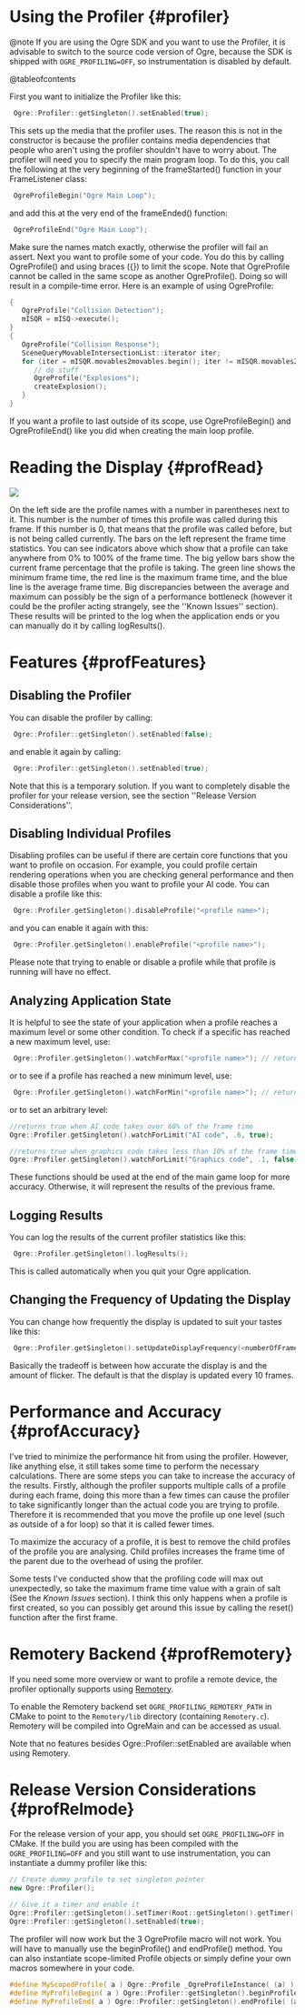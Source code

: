 # Using the Profiler {#profiler}

@note If you are using the Ogre SDK and you want to use the Profiler, it is advisable to switch to the source code version of Ogre, because the SDK is shipped with `OGRE_PROFILING=OFF`, so instrumentation is disabled by default.

@tableofcontents

First you want to initialize the Profiler like this:
```cpp
 Ogre::Profiler::getSingleton().setEnabled(true);
```
This sets up the media that the profiler uses. The reason this is not in the constructor is because the profiler contains media dependencies that people who aren't using the profiler shouldn't have to worry about. The profiler will need you to specify the main program loop. To do this, you call the following at the very beginning of the frameStarted() function in your FrameListener class:
```cpp
 OgreProfileBegin("Ogre Main Loop");
```
and add this at the very end of the frameEnded() function:
```cpp
 OgreProfileEnd("Ogre Main Loop");
```
Make sure the names match exactly, otherwise the profiler will fail an assert. Next you want to profile some of your code. You do this by calling OgreProfile() and using braces ({}) to limit the scope. Note that OgreProfile cannot be called in the same scope as another OgreProfile(). Doing so will result in a compile-time error. Here is an example of using OgreProfile:
```cpp
{
   OgreProfile("Collision Detection");
   mISQR = mISQ->execute();
}
{
   OgreProfile("Collision Response");
   SceneQueryMovableIntersectionList::iterator iter;
   for (iter = mISQR.movables2movables.begin(); iter != mISQR.movables2movables.end(); iter++) {
      // do stuff
      OgreProfile("Explosions");
      createExplosion();
   }
}
```
If you want a profile to last outside of its scope, use OgreProfileBegin(<name>) and OgreProfileEnd(<name>) like you did when creating the main loop profile.

# Reading the Display {#profRead}

![](profiler.jpg)

On the left side are the profile names with a number in parentheses next to it. This number is the number of times this profile was called during this frame. If this number is 0, that means that the profile was called before, but is not being called currently. The bars on the left represent the frame time statistics. You can see indicators above which show that a profile can take anywhere from 0% to 100% of the frame time. The big yellow bars show the current frame percentage that the profile is taking. The green line shows the minimum frame time, the red line is the maximum frame time, and the blue line is the average frame time. Big discrepancies between the average and maximum can possibly be the sign of a performance bottleneck (however it could be the profiler acting strangely, see the ''Known Issues'' section). These results will be printed to the log when the application ends or you can manually do it by calling logResults().

# Features {#profFeatures}
## Disabling the Profiler
You can disable the profiler by calling:
```cpp
 Ogre::Profiler::getSingleton().setEnabled(false);
```
and enable it again by calling:
```cpp
 Ogre::Profiler::getSingleton().setEnabled(true);
```
Note that this is a temporary solution. If you want to completely disable the profiler for your release version, see the section ''Release Version Considerations''.

## Disabling Individual Profiles
Disabling profiles can be useful if there are certain core functions that you want to profile on occasion. For example, you could profile certain rendering operations when you are checking general performance and then disable those profiles when you want to profile your AI code. You can disable a profile like this:
```cpp
 Ogre::Profiler.getSingleton().disableProfile("<profile name>");
```
and you can enable it again with this:
```cpp
 Ogre::Profiler.getSingleton().enableProfile("<profile name>");
```
Please note that trying to enable or disable a profile while that profile is running will have no effect.

## Analyzing Application State
It is helpful to see the state of your application when a profile reaches a maximum level or some other condition. To check if a specific has reached a new maximum level, use:
```cpp
 Ogre::Profiler.getSingleton().watchForMax("<profile name>"); // return true if it reaches a new maximum
```
or to see if a profile has reached a new minimum level, use:
```cpp
 Ogre::Profiler.getSingleton().watchForMin("<profile name>"); // returns true if it reaches a new minimum
```
or to set an arbitrary level:
```cpp
//returns true when AI code takes over 60% of the frame time
Ogre::Profiler.getSingleton().watchForLimit("AI code", .6, true);

//returns true when graphics code takes less than 10% of the frame time
Ogre::Profiler.getSingleton().watchForLimit("Graphics code", .1, false);
```

These functions should be used at the end of the main game loop for more accuracy. Otherwise, it will represent the results of the previous frame.

## Logging Results
You can log the results of the current profiler statistics like this:
```cpp
 Ogre::Profiler.getSingleton().logResults();
```
This is called automatically when you quit your Ogre application.

## Changing the Frequency of Updating the Display
You can change how frequently the display is updated to suit your tastes like this:
```cpp
 Ogre::Profiler.getSingleton().setUpdateDisplayFrequency(<numberOfFrames>);
```
Basically the tradeoff is between how accurate the display is and the amount of flicker. The default is that the display is updated every 10 frames.

# Performance and Accuracy {#profAccuracy}
I've tried to minimize the performance hit from using the profiler. However, like anything else, it still takes some time to perform the necessary calculations. There are some steps you can take to increase the accuracy of the results. Firstly, although the profiler supports multiple calls of a profile during each frame, doing this more than a few times can cause the profiler to take significantly longer than the actual code you are trying to profile. Therefore it is recommended that you move the profile up one level (such as outside of a for loop) so that it is called fewer times.

To maximize the accuracy of a profile, it is best to remove the child profiles of the profile you are analysing. Child profiles increases the frame time of the parent due to the overhead of using the profiler.

Some tests I've conducted show that the profiling code will max out unexpectedly, so take the maximum frame time value with a grain of salt (See the *Known Issues* section). I think this only happens when a profile is first created, so you can possibly get around this issue by calling the reset() function after the first frame.

# Remotery Backend {#profRemotery}

If you need some more overview or want to profile a remote device, the profiler optionally supports using [Remotery](https://github.com/Celtoys/Remotery).

To enable the Remotery backend set `OGRE_PROFILING_REMOTERY_PATH` in CMake to point to the `Remotery/lib` directory (containing `Remotery.c`).
Remotery will be compiled into OgreMain and can be accessed as usual.

Note that no features besides Ogre::Profiler::setEnabled are available when using Remotery.

# Release Version Considerations {#profRelmode}
For the release version of your app, you should set `OGRE_PROFILING=OFF` in CMake. If the build you are using has been compiled with the `OGRE_PROFILING=OFF` and you still want to use instrumentation, you can instantiate a dummy profiler like this:

```cpp
// Create dummy profile to set singleton pointer
new Ogre::Profiler();

// Give it a timer and enable it
Ogre::Profiler::getSingleton().setTimer(Root::getSingleton().getTimer());
Ogre::Profiler::getSingleton().setEnabled(true);
```

The profiler will now work but the 3 OgreProfile macro will not work. You will have to manually use the beginProfile() and endProfile() method. You can also instantiate scope-limited Profile objects or simply define your own macros somewhere in your code.

```cpp
#define MyScopedProfile( a ) Ogre::Profile _OgreProfileInstance( (a) )
#define MyProfileBegin( a ) Ogre::Profiler::getSingleton().beginProfile( (a) )
#define MyProfileEnd( a ) Ogre::Profiler::getSingleton().endProfile( (a) )
```